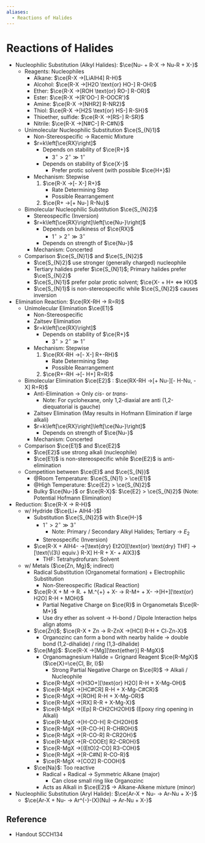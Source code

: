 ```yaml
---
aliases:
  - Reactions of Halides
---
```


# Reactions of Halides

- Nucleophilic Substitution (Alkyl Halides): $\ce{Nu- + R-X -> Nu-R + X-}$
	- Reagents: Nucleophiles
		- Alkane: $\ce{R-X ->[LiAlH4] R-H}$
		- Alcohol: $\ce{R-X ->[H2O \text{or} HO-] R-OH}$
		- Ether: $\ce{R-X ->[ROH \text{or} RO-] R-OR}$
		- Ester: $\ce{R-X ->[R'OO-] R-OOCR'}$
		- Amine: $\ce{R-X ->[NHR2] R-NR2}$
		- Thiol: $\ce{R-X ->[H2S \text{or} HS-] R-SH}$
		- Thioether, sulfide: $\ce{R-X ->[RS-] R-SR}$
		- Nitrile: $\ce{R-X ->[N#C-] R-C#N}$
	- Unimolecular Nucleophilic Substitution $\ce{S_{N}1}$
		- Non-Stereospecific → Racemic Mixture
		- $r=k\left[\ce{RX}\right]$
			- Depends on stability of $\ce{R+}$
				- $3^{\circ}>2^{\circ}\gg1^{\circ}$
			- Depends on stability of $\ce{X-}$
				- Prefer protic solvent (with possible $\ce{H+}$)
		- Mechanism: Stepwise
			1. $\ce{R-X ->[- X-] R+}$
				- Rate Determining Step
				- Possible Rearrangement
			2. $\ce{R+ ->[+ Nu-] R-Nu}$
	- Bimolecular Nucleophilic Substitution $\ce{S_{N}2}$
		- Stereospecific (Inversion)
		- $r=k\left[\ce{RX}\right]\left[\ce{Nu-}\right]$
			- Depends on bulkiness of $\ce{RX}$
				- $1^{\circ}>2^{\circ}\gg3^{\circ}$
			- Depends on strength of $\ce{Nu-}$
		- Mechanism: Concerted
	- Comparison $\ce{S_{N}1}$ and $\ce{S_{N}2}$
		- $\ce{S_{N}2}$ use stronger (generally charged) nucleophile
		- Tertiary halides prefer $\ce{S_{N}1}$; Primary halides prefer $\ce{S_{N}2}$
		- $\ce{S_{N}1}$ prefer polar protic solvent; $\ce{X- + H+ <=> HX}$
		- $\ce{S_{N}1}$ is non-stereospecific while $\ce{S_{N}2}$ causes inversion
- Elimination Reaction: $\ce{RX-RH -> R=R}$
	- Unimolecular Elimination $\ce{E1}$
		- Non-Stereospecific
		- Zaitsev Elimination
		- $r=k\left[\ce{RX}\right]$
			- Depends on stability of $\ce{R+}$
				- $3^{\circ}>2^{\circ}\gg1^{\circ}$
		- Mechanism: Stepwise
			1. $\ce{RX-RH ->[- X-] R+-RH}$
				- Rate Determining Step
				- Possible Rearrangement
			2. $\ce{R+-RH ->[- H+] R=R}$
	- Bimolecular Elimination $\ce{E2}$ : $\ce{RX-RH ->[+ Nu-][- H-Nu, - X] R=R}$
		- Anti-Elimination → Only *cis*- or *trans*-
			- Note: For cyclohexane, only 1,2-diaxial are anti (1,2-diequatorial is gauche)
		- Zaitsev Elimination (May results in Hofmann Elimination if large alkali)
		- $r=k\left[\ce{RX}\right]\left[\ce{Nu-}\right]$
			- Depends on strength of $\ce{Nu-}$
		- Mechanism: Concerted
	- Comparison $\ce{E1}$ and $\ce{E2}$
		- $\ce{E2}$ use strong alkali (nucleophile)
		- $\ce{E1}$ is non-stereospecific while $\ce{E2}$ is anti-elimination
	- Competition between $\ce{E}$ and $\ce{S_{N}}$
		- @Room Temperature: $\ce{S_{N}1} > \ce{E1}$
		- @High Temperature: $\ce{E2} > \ce{S_{N}2}$
		- Bulky $\ce{Nu-}$ or $\ce{R-X}$: $\ce{E2} > \ce{S_{N}2}$ (Note: Potential Hofmann Elimination)
- Reduction: $\ce{R-X -> R-H}$
	- w/ Hydride ($\ce{Li+ AlH4-}$)
		- Substitution $\ce{S_{N}2}$ with $\ce{H-}$
			- $1^{\circ}>2^{\circ}\gg3^{\circ}$
				- Note: Primary / Secondary Alkyl Halides; Tertiary → $E_{2}$
			- Stereospecific (Inversion)
		- $\ce{R-X + AlH4- ->[\text{dry} Et2O][\text{or} \text{dry} THF] ->[\text{\(3\) equiv.} R-X] H-R + X- + AlX3}$
			- THF: Tetrahydrofuran: Solvent
	- w/ Metals ($\ce{Zn, Mg}$; indirect)
		- Radical Substitution (Organometal formation) + Electrophilic Substitution
			- Non-Stereospecific (Radical Reaction)
		- $\ce{R-X + M -> R. + M.^{+} + X- -> R-M+ + X- ->[H+][\text{or} H2O] R-H + MOH}$
			- Partial Negative Charge on $\ce{R}$ in Organometals $\ce{R-M+}$
			- Use dry ether as solvent → H-bond / Dipole Interaction helps align atoms
		- $\ce{Zn}$; $\ce{R-X + Zn -> R-ZnX ->[HCl] R-H + Cl-Zn-X}$
			- Organozinc can form a bond with nearby halide → double bond (1,2-dihalide) / ring (1,3-dihalide)
		- $\ce{Mg}$: $\ce{R-X ->[Mg][\text{ether}] R-MgX}$
			- Organomagnesium Halide = Grignard Reagent $\ce{R-MgX}$ ($\ce{X}=\ce{Cl, Br, I}$)
				- Strong Partial Negative Charge on $\ce{R}$ → Alkali / Nucleophile
			- $\ce{R-MgX ->[H3O+][\text{or} H2O] R-H + X-Mg-OH}$
			- $\ce{R-MgX ->[HC#CR] R-H + X-Mg-C#CR}$
			- $\ce{R-MgX ->[ROH] R-H + X-Mg-OR}$
			- $\ce{R-MgX ->[RX] R-R + X-Mg-X}$
			- $\ce{R-MgX ->[Ep] R-CH2CH2OH}$ (Epoxy ring opening in Alkali)
			- $\ce{R-MgX ->[H-CO-H] R-CH2OH}$
			- $\ce{R-MgX ->[R-CO-H] R-CHROH}$
			- $\ce{R-MgX ->[R-CO-R] R-CR2OH}$
			- $\ce{R-MgX ->[R-COOEt] R2-CROH}$
			- $\ce{R-MgX ->[(EtO)2-CO] R3-COH}$
			- $\ce{R-MgX ->[R-C#N] R-CO-R}$
			- $\ce{R-MgX ->[CO2] R-COOH}$
		- $\ce{Na}$: Too reactive
			- Radical + Radical → Symmetric Alkane (major)
				- Can close small ring like Organozinc
			- Acts as Alkali in $\ce{E2}$ → Alkane-Alkene mixture (minor)
- Nucleophilic Substitution (Aryl Halide): $\ce{Ar-X + Nu- -> Ar-Nu + X-}$
	- $\ce{Ar-X + Nu- -> Ar^{-}-(X)(Nu) -> Ar-Nu + X-}$

## Reference

- Handout SCCH134
